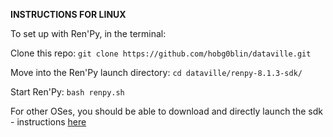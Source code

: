**INSTRUCTIONS FOR LINUX**

To set up with Ren'Py, in the terminal:

Clone this repo: `git clone https://github.com/hobg0blin/dataville.git`

Move into the Ren'Py launch directory: `cd dataville/renpy-8.1.3-sdk/`

Start Ren'Py: `bash renpy.sh`

For other OSes, you should be able to download and directly launch the sdk - instructions [here](https://www.renpy.org/doc/html/quickstart.html)


